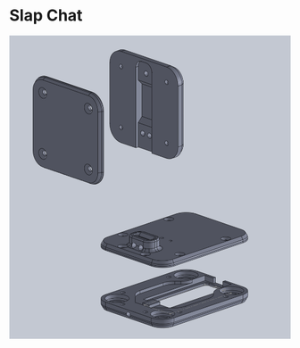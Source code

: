 # Slap Chat

![](https://raw.githubusercontent.com/wes06/slap-chat/master/Imgs/slapchat-assembly.png)

